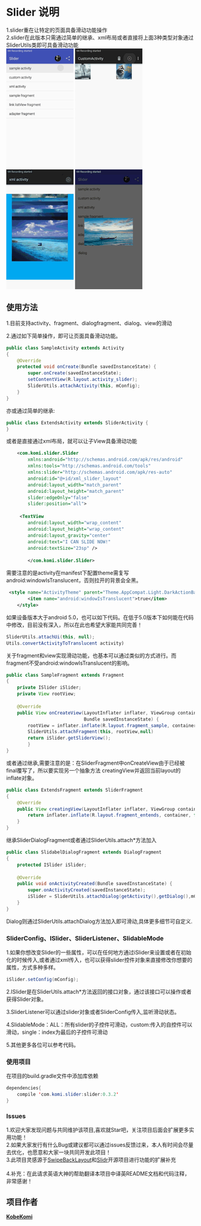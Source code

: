 Slider  说明
=================================== 
1.slider重在让特定的页面具备滑动功能操作<br/>
2.slider在此版本只需通过简单的继承、xml布局或者直接将上面3种类型对象通过SliderUtils类即可具备滑动功能<br/>
![Slider](images/s1.gif "Gif Example 1")
![Slider](images/s2.gif "Gif Example 2")
![Slider](images/s3.gif "Gif Example 3")
![Slider](images/s4.gif "Gif Example 4")

## 使用方法

1.目前支持activity、fragment、dialogfragment、dialog、view的滑动<br/>

2.通过如下简单操作，即可让页面具备滑动功能。<br/>

```java
public class SampleActivity extends Activity
{
    @Override
    protected void onCreate(Bundle savedInstanceState) {
        super.onCreate(savedInstanceState);
        setContentView(R.layout.activity_slider);
        SliderUtils.attachActivity(this, mConfig);
    }
}
```

亦或通过简单的继承:

```java
public class ExtendsActivity extends SliderActivity {
}
```
或者是直接通过xml布局，就可以让子View具备滑动功能
```xml
    <com.komi.slider.Slider
        xmlns:android="http://schemas.android.com/apk/res/android"
        xmlns:tools="http://schemas.android.com/tools"
        xmlns:slider="http://schemas.android.com/apk/res-auto"
        android:id="@+id/xml_slider_layout"
        android:layout_width="match_parent"
        android:layout_height="match_parent"
        slider:edgeOnly="false"
        slider:position="all">
        
     <TextView
        android:layout_width="wrap_content"
        android:layout_height="wrap_content"
        android:layout_gravity="center"
        android:text="I CAN SLIDE NOW!"
        android:textSize="23sp" />
        
        </com.komi.slider.Slider>
```


需要注意的是activity在manifest下配置theme需复写android:windowIsTranslucent，否则拉开的背景会全黑。
```xml
 <style name="ActivityTheme" parent="Theme.AppCompat.Light.DarkActionBar">
        <item name="android:windowIsTranslucent">true</item>
    </style>
```
如果设备版本大于android 5.0，也可以如下代码。在低于5.0版本下如何能在代码中修改，目前没有深入，所以在此也希望大家能共同完善！
```java
SliderUtils.attachUi(this, null);
Utils.convertActivityToTranslucent activity)
```

关于fragment和view实现滑动功能，也基本可以通过类似的方式进行。而fragment不受android:windowIsTranslucent的影响。
```java
public class SampleFragment extends Fragment 
{  
    private ISlider iSlider;
    private View rootView;
    
    @Override
    public View onCreateView(LayoutInflater inflater, ViewGroup container,
                             Bundle savedInstanceState) {
        rootView = inflater.inflate(R.layout.fragment_sample, container, false);
        SliderUtils.attachFragment(this, rootView,null)
        return iSlider.getSliderView();
        }
}
```
或者通过继承,需要注意的是：在SliderFragment中onCreateView由于已经被final覆写了，所以要实现另一个抽象方法
creatingView并返回当前layout的inflate对象。
```java
public class ExtendsFragment extends SliderFragment
{
    @Override
    public View creatingView(LayoutInflater inflater, ViewGroup container, Bundle savedInstanceState) {
        return inflater.inflate(R.layout.fragment_entends, container, false);
    }
}
```

继承SliderDialogFragment或者通过SliderUtils.attach*方法加入
```java
public class SlidabelDialogFragment extends DialogFragment
{
    protected ISlider iSlider;
    
    @Override
    public void onActivityCreated(Bundle savedInstanceState) {
        super.onActivityCreated(savedInstanceState);
        iSlider = SliderUtils.attachDialog(getActivity(),getDialog(),mConfig);
    }
}
```
Dialog则通过SliderUtils.attachDialog方法加入即可滑动,具体更多细节可自定义.


### SliderConfig、ISlider、SliderListener、SlidableMode

1.如果你想改变Slider的一些属性，可以在任何地方通过iSlider来设置或者在初始化的时候传入,或者通过xml传入，也可以获得slider控件对象来直接修改你想要的属性，方式多种多样。<br/>
```java
iSlider.setConfig(mConfig);
```
2.ISlider是在SliderUtils.attach*方法返回的接口对象，通过该接口可以操作或者获得Slider对象。<br/>

3.SliderListener可以通过slider对象或者SliderConfig传入,监听滑动状态。<br/>

4.SlidableMode：ALL：所有slider的子控件可滑动，custom:传入的自控件可以滑动，single：index为最后的子控件可滑动<br/>

5.其他更多各位可以参考代码。<br/>

### 使用项目

在项目的build.gradle文件中添加库依赖
```java
dependencies{
    compile 'com.komi.slider:slider:0.3.2'
}
```

### Issues

1.欢迎大家发现问题与共同维护该项目,喜欢就Star吧，关注项目后面会扩展更多实用功能！<br/>
2.如果大家发行有什么Bug或建议都可以通过issues反馈过来，本人有时间会尽量去优化，也愿意和大家一块共同开发此项目！<br/>
3.此项目灵感源于[SwipeBackLayout](https://github.com/ikew0ng/SwipeBackLayout)和[Slidr](https://github.com/r0adkll/Slidr)开源项目进行功能的扩展补充<br />  
4.补充：在此请求英语大神的帮助翻译本项目中译英README文档和代码注释，非常感谢！<br/>
## 项目作者

 **[KobeKomi](https://github.com/KobeKomi)**
